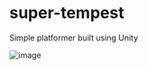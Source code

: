 # super-tempest
Simple platformer built using Unity

![image](https://github.com/Daniel-Rosca/super-tempest/assets/67482327/574245bf-abd2-4114-86d3-180ae584c7b2)
